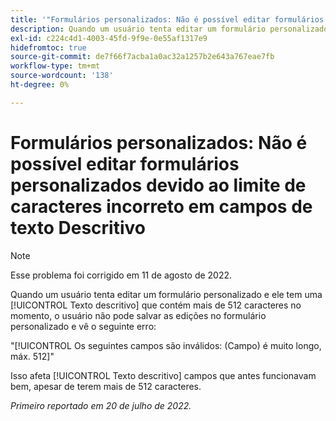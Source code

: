 ```yaml
---
title: '"Formulários personalizados: Não é possível editar formulários personalizados devido ao limite de caracteres incorreto nos campos de texto descritivo'''
description: Quando um usuário tenta editar um formulário personalizado e ele tem um campo de texto Descritivo que atualmente contém mais de 512 caracteres, ele não pode salvar as edições no formulário personalizado.
exl-id: c224c4d1-4003-45fd-9f9e-0e55af1317e9
hidefromtoc: true
source-git-commit: de7f66f7acba1a0ac32a1257b2e643a767eae7fb
workflow-type: tm+mt
source-wordcount: '138'
ht-degree: 0%

---
```


# Formulários personalizados: Não é possível editar formulários personalizados devido ao limite de caracteres incorreto em campos de texto Descritivo

>[!NOTE]
>
> Esse problema foi corrigido em 11 de agosto de 2022.

Quando um usuário tenta editar um formulário personalizado e ele tem uma [!UICONTROL Texto descritivo] que contém mais de 512 caracteres no momento, o usuário não pode salvar as edições no formulário personalizado e vê o seguinte erro:

&quot;[!UICONTROL Os seguintes campos são inválidos: (Campo) é muito longo, máx. 512]&quot;

Isso afeta [!UICONTROL Texto descritivo] campos que antes funcionavam bem, apesar de terem mais de 512 caracteres.


_Primeiro reportado em 20 de julho de 2022._
